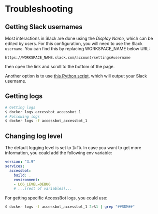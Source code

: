 # Troubleshooting

## Getting Slack usernames

Most interactions in Slack are done using the _Display Name_, which can be edited by users. For this configuration, you will need to use the Slack `username`. You can find this by replacing WORKSPACE_NAME below URL:
```
https://WORKSPACE_NAME.slack.com/account/settings#username
```
then open the link and scroll to the bottom of the page. 

Another option is to use [this Python script](../tools/get-slack-handle.py), which will output your Slack username.

## Getting logs
```bash
# Getting logs
$ docker logs accessbot_accessbot_1 
# Following logs
$ docker logs -f accessbot_accessbot_1
```

## Changing log level
The default logging level is set to `INFO`. In case you want to get more information, you could add the following env variable:
```yaml
version: "3.9"
services:
  accessbot:
    build: .
    environment:
    - LOG_LEVEL=DEBUG
    # ...(rest of variables)...
```

For getting specific AccessBot logs, you could use:
```bash
$ docker logs -f accessbot_accessbot_1 2>&1 | grep "##SDM##"
```
